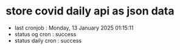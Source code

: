 # store covid daily api as json data

- last cronjob : Monday, 13 January 2025 01:15:11
- status og cron : success
- status daily cron : success
      
      